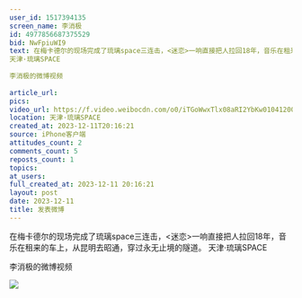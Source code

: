 ```yaml
---
user_id: 1517394135
screen_name: 李消极
id: 4977856687375529
bid: NwFpiuWI9
text: 在梅卡德尔的现场完成了琉璃space三连击，<迷恋>一响直接把人拉回18年，音乐在租来的车上，从昆明去昭通，穿过永无止境的隧道。 
天津·琉璃SPACE
 
李消极的微博视频
 
article_url: 
pics: 
video_url: https://f.video.weibocdn.com/o0/iTGoWwxTlx08aRI2YbKw01041200ryOu0E010.mp4?label=mp4_720p&template=1280x720.25.0&ori=0&ps=1CwnkDw1GXwCQx&Expires=1735251393&ssig=qgv4mRr5KK&KID=unistore,video
location: 天津·琉璃SPACE
created_at: 2023-12-11T20:16:21
source: iPhone客户端
attitudes_count: 2
comments_count: 5
reposts_count: 1
topics: 
at_users: 
full_created_at: 2023-12-11 20:16:21
layout: post
date: 2023-12-11
title: 发表微博
---
```


在梅卡德尔的现场完成了琉璃space三连击，<迷恋>一响直接把人拉回18年，音乐在租来的车上，从昆明去昭通，穿过永无止境的隧道。 
天津·琉璃SPACE
 
李消极的微博视频
 
![](https://image.baidu.com/search/down?url=)
